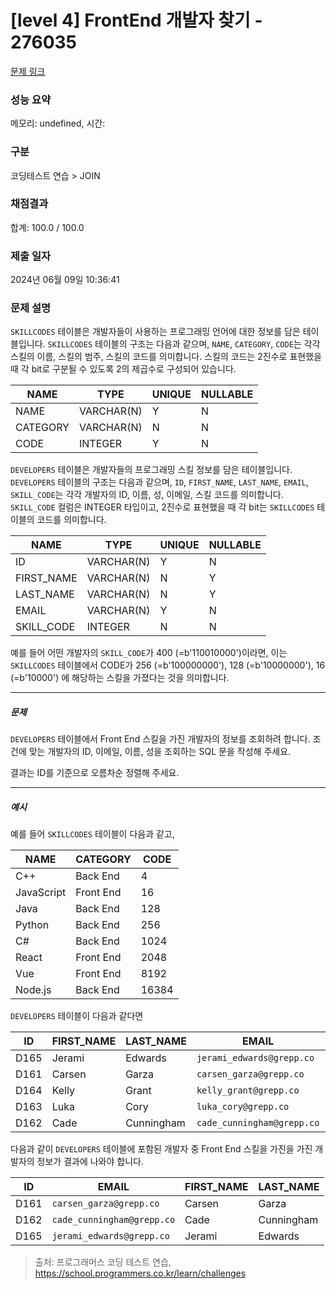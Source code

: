 # [level 4] FrontEnd 개발자 찾기 - 276035 

[문제 링크](https://school.programmers.co.kr/learn/courses/30/lessons/276035) 

### 성능 요약

메모리: undefined, 시간: 

### 구분

코딩테스트 연습 > JOIN

### 채점결과

합계: 100.0 / 100.0

### 제출 일자

2024년 06월 09일 10:36:41

### 문제 설명

<p><code>SKILLCODES</code> 테이블은 개발자들이 사용하는 프로그래밍 언어에 대한 정보를 담은 테이블입니다. <code>SKILLCODES</code> 테이블의 구조는 다음과 같으며,  <code>NAME</code>, <code>CATEGORY</code>, <code>CODE</code>는 각각 스킬의 이름, 스킬의 범주, 스킬의 코드를 의미합니다. 스킬의 코드는 2진수로 표현했을 때 각 bit로 구분될 수 있도록 2의 제곱수로 구성되어 있습니다.</p>
<table class="table">
        <thead><tr>
<th>NAME</th>
<th>TYPE</th>
<th>UNIQUE</th>
<th>NULLABLE</th>
</tr>
</thead>
        <tbody><tr>
<td>NAME</td>
<td>VARCHAR(N)</td>
<td>Y</td>
<td>N</td>
</tr>
<tr>
<td>CATEGORY</td>
<td>VARCHAR(N)</td>
<td>N</td>
<td>N</td>
</tr>
<tr>
<td>CODE</td>
<td>INTEGER</td>
<td>Y</td>
<td>N</td>
</tr>
</tbody>
      </table>
<p><code>DEVELOPERS</code> 테이블은 개발자들의 프로그래밍 스킬 정보를 담은 테이블입니다. <code>DEVELOPERS</code> 테이블의 구조는 다음과 같으며, <code>ID</code>, <code>FIRST_NAME</code>, <code>LAST_NAME</code>, <code>EMAIL</code>, <code>SKILL_CODE</code>는 각각 개발자의 ID, 이름, 성, 이메일, 스킬 코드를 의미합니다. <code>SKILL_CODE</code> 컬럼은 INTEGER 타입이고, 2진수로 표현했을 때 각 bit는 <code>SKILLCODES</code> 테이블의 코드를 의미합니다.</p>
<table class="table">
        <thead><tr>
<th>NAME</th>
<th>TYPE</th>
<th>UNIQUE</th>
<th>NULLABLE</th>
</tr>
</thead>
        <tbody><tr>
<td>ID</td>
<td>VARCHAR(N)</td>
<td>Y</td>
<td>N</td>
</tr>
<tr>
<td>FIRST_NAME</td>
<td>VARCHAR(N)</td>
<td>N</td>
<td>Y</td>
</tr>
<tr>
<td>LAST_NAME</td>
<td>VARCHAR(N)</td>
<td>N</td>
<td>Y</td>
</tr>
<tr>
<td>EMAIL</td>
<td>VARCHAR(N)</td>
<td>Y</td>
<td>N</td>
</tr>
<tr>
<td>SKILL_CODE</td>
<td>INTEGER</td>
<td>N</td>
<td>N</td>
</tr>
</tbody>
      </table>
<p>예를 들어 어떤 개발자의 <code>SKILL_CODE</code>가 400 (=b'110010000')이라면, 이는 <code>SKILLCODES</code> 테이블에서 CODE가 256 (=b'100000000'), 128 (=b'10000000'), 16 (=b'10000') 에 해당하는 스킬을 가졌다는 것을 의미합니다.</p>

<hr>

<h5>문제</h5>

<p><code>DEVELOPERS</code> 테이블에서 Front End 스킬을 가진 개발자의 정보를 조회하려 합니다. 조건에 맞는 개발자의 ID, 이메일, 이름, 성을 조회하는 SQL 문을 작성해 주세요.</p>

<p>결과는 ID를 기준으로 오름차순 정렬해 주세요.</p>

<hr>

<h5>예시</h5>

<p>예를 들어 <code>SKILLCODES</code> 테이블이 다음과 같고,</p>
<table class="table">
        <thead><tr>
<th>NAME</th>
<th>CATEGORY</th>
<th>CODE</th>
</tr>
</thead>
        <tbody><tr>
<td>C++</td>
<td>Back End</td>
<td>4</td>
</tr>
<tr>
<td>JavaScript</td>
<td>Front End</td>
<td>16</td>
</tr>
<tr>
<td>Java</td>
<td>Back End</td>
<td>128</td>
</tr>
<tr>
<td>Python</td>
<td>Back End</td>
<td>256</td>
</tr>
<tr>
<td>C#</td>
<td>Back End</td>
<td>1024</td>
</tr>
<tr>
<td>React</td>
<td>Front End</td>
<td>2048</td>
</tr>
<tr>
<td>Vue</td>
<td>Front End</td>
<td>8192</td>
</tr>
<tr>
<td>Node.js</td>
<td>Back End</td>
<td>16384</td>
</tr>
</tbody>
      </table>
<p><code>DEVELOPERS</code> 테이블이 다음과 같다면</p>
<table class="table">
        <thead><tr>
<th>ID</th>
<th>FIRST_NAME</th>
<th>LAST_NAME</th>
<th>EMAIL</th>
<th>SKILL_CODE</th>
</tr>
</thead>
        <tbody><tr>
<td>D165</td>
<td>Jerami</td>
<td>Edwards</td>
<td><code>jerami_edwards@grepp.co</code></td>
<td>400</td>
</tr>
<tr>
<td>D161</td>
<td>Carsen</td>
<td>Garza</td>
<td><code>carsen_garza@grepp.co</code></td>
<td>2048</td>
</tr>
<tr>
<td>D164</td>
<td>Kelly</td>
<td>Grant</td>
<td><code>kelly_grant@grepp.co</code></td>
<td>1024</td>
</tr>
<tr>
<td>D163</td>
<td>Luka</td>
<td>Cory</td>
<td><code>luka_cory@grepp.co</code></td>
<td>16384</td>
</tr>
<tr>
<td>D162</td>
<td>Cade</td>
<td>Cunningham</td>
<td><code>cade_cunningham@grepp.co</code></td>
<td>8452</td>
</tr>
</tbody>
      </table>
<p>다음과 같이 <code>DEVELOPERS</code> 테이블에 포함된 개발자 중 Front End 스킬을 가진을 가진 개발자의 정보가 결과에 나와야 합니다.</p>
<table class="table">
        <thead><tr>
<th>ID</th>
<th>EMAIL</th>
<th>FIRST_NAME</th>
<th>LAST_NAME</th>
</tr>
</thead>
        <tbody><tr>
<td>D161</td>
<td><code>carsen_garza@grepp.co</code></td>
<td>Carsen</td>
<td>Garza</td>
</tr>
<tr>
<td>D162</td>
<td><code>cade_cunningham@grepp.co</code></td>
<td>Cade</td>
<td>Cunningham</td>
</tr>
<tr>
<td>D165</td>
<td><code>jerami_edwards@grepp.co</code></td>
<td>Jerami</td>
<td>Edwards</td>
</tr>
</tbody>
      </table>

> 출처: 프로그래머스 코딩 테스트 연습, https://school.programmers.co.kr/learn/challenges